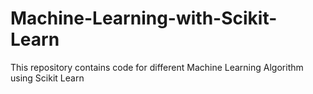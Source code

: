 # Machine-Learning-with-Scikit-Learn
This repository contains code for different Machine Learning Algorithm using Scikit Learn  
